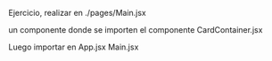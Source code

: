 Ejercicio, realizar en ./pages/Main.jsx

un componente donde se importen el componente CardContainer.jsx

Luego importar en App.jsx Main.jsx
